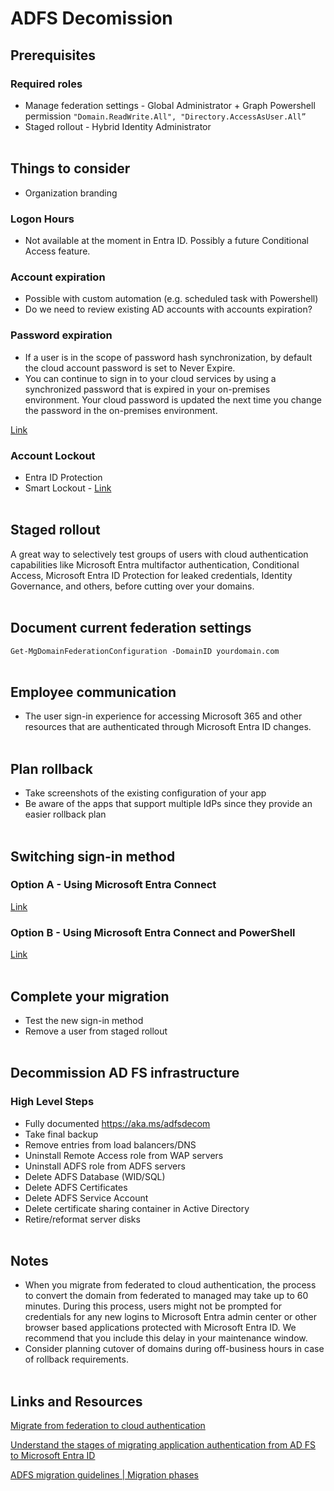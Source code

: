 # ADFS Decomission

## Prerequisites

### Required roles

- Manage federation settings - Global Administrator + Graph Powershell permission `"Domain.ReadWrite.All", "Directory.AccessAsUser.All”`
- Staged rollout - Hybrid Identity Administrator
<br><br>
## Things to consider

- Organization branding

### Logon Hours

- Not available at the moment in Entra ID. Possibly a future Conditional Access feature.

### Account expiration

- Possible with custom automation (e.g. scheduled task with Powershell)
- Do we need to review existing AD accounts with accounts expiration?

### Password expiration

- If a user is in the scope of password hash synchronization, by default the cloud account password is set to Never Expire.
- You can continue to sign in to your cloud services by using a synchronized password that is expired in your on-premises environment. Your cloud password is updated the next time you change the password in the on-premises environment.

[Link](https://learn.microsoft.com/en-us/entra/identity/hybrid/connect/how-to-connect-password-hash-synchronization#password-expiration-policy)

### Account Lockout

- Entra ID Protection
- Smart Lockout - [Link](https://learn.microsoft.com/en-us/entra/identity/authentication/howto-password-smart-lockout)
<br><br>
## Staged rollout

A great way to selectively test groups of users with cloud authentication capabilities like Microsoft Entra multifactor authentication, Conditional Access, Microsoft Entra ID Protection for leaked credentials, Identity Governance, and others, before cutting over your domains.
<br><br>
## Document current federation settings

`Get-MgDomainFederationConfiguration -DomainID yourdomain.com`
<br><br>
## Employee communication

- The user sign-in experience for accessing Microsoft 365 and other resources that are authenticated through Microsoft Entra ID changes.
<br><br>
## Plan rollback

- Take screenshots of the existing configuration of your app
- Be aware of the apps that support multiple IdPs since they provide an easier rollback plan
<br><br>
## Switching sign-in method

### Option A - Using Microsoft Entra Connect

[Link](https://learn.microsoft.com/en-us/entra/identity/hybrid/connect/migrate-from-federation-to-cloud-authentication#option-a)

### Option B - Using Microsoft Entra Connect and PowerShell

[Link](https://learn.microsoft.com/en-us/entra/identity/hybrid/connect/migrate-from-federation-to-cloud-authentication#option-b)
<br><br>
## Complete your migration

- Test the new sign-in method
- Remove a user from staged rollout
<br><br>
## Decommission AD FS infrastructure
### High Level Steps

- Fully documented https://aka.ms/adfsdecom
- Take final backup
- Remove entries from load balancers/DNS
- Uninstall Remote Access role from WAP servers
- Uninstall ADFS role from ADFS servers
- Delete ADFS Database (WID/SQL)
- Delete ADFS Certificates
- Delete ADFS Service Account
- Delete certificate sharing container in Active Directory
- Retire/reformat server disks
<br><br>
## Notes

- When you migrate from federated to cloud authentication, the process to convert the domain from federated to managed may take up to 60 minutes. During this process, users might not be prompted for credentials for any new logins to Microsoft Entra admin center or other browser based applications protected with Microsoft Entra ID. We recommend that you include this delay in your maintenance window.
- Consider planning cutover of domains during off-business hours in case of rollback requirements.
<br><br>
## Links and Resources

[Migrate from federation to cloud authentication](https://learn.microsoft.com/en-us/entra/identity/hybrid/connect/migrate-from-federation-to-cloud-authentication)

[Understand the stages of migrating application authentication from AD FS to Microsoft Entra ID](https://learn.microsoft.com/en-us/entra/identity/enterprise-apps/migrate-adfs-apps-stages)

[ADFS migration guidelines | Migration phases](https://learn.microsoft.com/en-us/entra/identity/enterprise-apps/migrate-adfs-apps-phases-overview)
